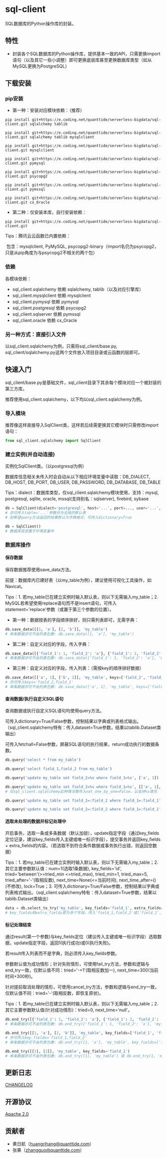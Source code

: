 # sql-client

SQL数据库的Python操作库的封装。

## 特性

- 封装各个SQL数据库的Python操作库，提供基本一致的API，只需更换import语句（以及其它一些小调整）即可更换底层库甚至更换数据库类型（如从MySQL更换为PostgreSQL）

## 下载安装

### pip安装

- 第一种：安装对应模块依赖：（推荐）

```shell
pip install git+https://e.coding.net/quanttide/serverless-bigdata/sql-client.git sqlalchemy tablib
```

```shell
pip install git+https://e.coding.net/quanttide/serverless-bigdata/sql-client.git sqlalchemy tablib mysqlclient
```

```shell
pip install git+https://e.coding.net/quanttide/serverless-bigdata/sql-client.git mysqlclient
```

```shell
pip install git+https://e.coding.net/quanttide/serverless-bigdata/sql-client.git pymysql
```

```shell
pip install git+https://e.coding.net/quanttide/serverless-bigdata/sql-client.git psycopg2
```

```shell
pip install git+https://e.coding.net/quanttide/serverless-bigdata/sql-client.git pymssql
```

```shell
pip install git+https://e.coding.net/quanttide/serverless-bigdata/sql-client.git cx_Oracle
```

- 第二种：仅安装本库，自行安装依赖：

```shell
pip install git+https://e.coding.net/quanttide/serverless-bigdata/sql-client.git
```

Tips：腾讯云云函数已内置依赖：[](https://cloud.tencent.com/document/product/583/55592)

​	包含：mysqlclient, PyMySQL, psycopg2-binary（import名仍为psycopg2，只是从pip角度为与psycopg2不相关的两个包）

### 依赖

各模块依赖：

- sql_client.sqlalchemy 依赖 sqlalchemy, tablib（以及对应引擎库）
- sql_client.mysqlclient 依赖 mysqlclient
- sql_client.pymysql 依赖 pymysql
- sql_client.postgresql 依赖 psycopg2
- sql_client.sqlserver 依赖 pymssql
- sql_client.oracle 依赖 cx_Oracle

### 另一种方式：直接引入文件

以sql_client.sqlalchemy为例，只需将sql_client/base.py, sql_client/sqlalchemy.py这两个文件放入项目目录或云函数的层即可。


## 快速入门

sql_client/base.py是基础文件，sql_client目录下其余每个模块对应一个被封装的第三方库。

推荐使用sql_client.sqlalchemy，以下均以sql_client.sqlalchemy为例。

### 导入模块

推荐像这样直接导入SqlClient类，这样若后续需更换其它模块时只需修改import语句：

```python
from sql_client.sqlalchemy import SqlClient
```

### 建立实例(并自动连接)

实例化SqlClient类。（以postgresql为例）

数据库信息相关未传入时会自动从以下相应环境变量中读取：DB_DIALECT, DB_HOST, DB_PORT, DB_USER, DB_PASSWORD, DB_DATABASE, DB_TABLE

Tips：dialect：数据库类型，仅sql_client.sqlalchemy模块使用，支持：mysql, postgresql, sqlite, oracle, mssql(支持别名：sqlserver), firebird, sybase

```python
db = SqlClient(dialect='postgresql', host='...', port=..., user='...', password='...', database='...')
# 亦可传入table='...'参数作为全局的默认表
# 如希望query方法返回的结果默认为字典格式，可传入dictionary=True
```

```python
db = SqlClient()
# 数据库信息置于环境变量中
```

### 数据库操作

#### 保存数据

保存数据推荐使用save_data方法。

前提：数据库内已建好表（以my_table为例），建议使用可视化工具操作，如Navicat。

Tips：1. 若my_table已在建立实例时输入默认表，则以下无需输入my_table；2. MySQL若希望使用replace语句而不是insert语句，可传入statement='replace'参数（或置于第三个参数的位置）。

- 第一种：数据按表的字段顺序排好，则只需列表即可，无需字典：

```python
db.save_data([[1, 'a'], [2, 'b']], 'my_table')
# 单条数据亦可不由列表包裹: db.save_data([1, 'a'], 'my_table')
```

- 第二种：自定义对应的字段，传入字典：

```python
db.save_data([{'field_1': 1, 'field_2': 'a'}, {'field_1': 2, 'field_2': 'b'}], 'my_table')
# 单条数据亦可不由列表包裹: db.save_data({'field_1': 1, 'field_2': 'a'}, 'my_table')
```

- 第三种：自定义对应的字段，传入列表：（需按key的顺序排好数据）

```python
db.save_data([['a', 1], ['b', 2]], 'my_table', keys=['field_2', 'field_1'])
# 亦可传入keys='field_2,field_1'
# 单条数据亦可不由列表包裹: db.save_data(['a', 1], 'my_table', keys=['field_2', 'field_1'])
```

#### 查询数据/执行自定义SQL语句

查询数据或执行自定义SQL语句均使用query方法。

可传入dictionary=True/False参数，控制结果以字典或列表格式输出。（sql_client.sqlalchemy特有：传入dataset=True参数，结果以tablib.Dataset类输出）

可传入fetchall=False参数，屏蔽SQL语句的执行结果，return成功执行的数据条数。

```python
db.query('select * from my_table')
```

```python
db.query('select field_1,field_2 from my_table')
```

```python
db.query('update my_table set field_2=%s where field_1=%s', ['a', 1])
```

```python
db.query('update my_table set field_2=%s where field_1=%s', [['a', 1], ['b', 2]], not_one_by_one=False)
# 仅sql_client.sqlalchemy此种情况需传入not_one_by_one=False，以支持%s填充
```

```python
db.query('update my_table set field_2=:field_2 where field_1=:field_1', {'field_1': 1, 'field_2': 'a'})
```

```python
db.query('update my_table set field_2=:field_2 where field_1=:field_1', [{'field_1': 1, 'field_2': 'a'}, {'field_1': 2, 'field_2': 'b'}])
```

#### 选取未处理的数据并标记处理中

开启事务，选取一条或多条数据（默认加锁），update指定字段（通过key_fields定位记录，建议key_fields传入主键或唯一标识字段），提交事务并返回key_fields + extra_fields的内容。（若选取不到符合条件数据或事务执行出错，则返回空数据）

Tips：1. 若my_table已在建立实例时输入默认表，则以下无需输入my_table；2. 其它主要参数默认值：num=1(选取1条数据), key_fields='id', tried='between'(>=tried_min <=tried_max), tried_min=1, tried_max=5, tried_after='-'(取相反数), next_time=None(<=当前时间), next_time_after=()(不修改), lock=True；3. 可传入dictionary=True/False参数，控制结果以字典或列表格式输出。（sql_client.sqlalchemy特有：传入dataset=True参数，结果以tablib.Dataset类输出）

```python
data = db.select_to_try('my_table', key_fields='field_1', extra_fields='field_2')
# key_fields和extra_fields若为多个字段，传入'field_1,field_2'或['field_1', 'field_2']均可
```

#### 标记处理结束

通过result(第一个参数)与key_fields定位（建议传入主键或唯一标识字段）选取数据，update指定字段，返回1(执行成功)或0(执行失败)。

若result传入列表而不是字典，则必须传入key_fields参数。

参数默认值为成功情形；针对失败情形，可使用fail_try方法，参数和逻辑与end_try一致，仅默认值不同：tried='-+1'(取相反数加一), next_time=300(当前时间+300秒)。

针对提前取消处理的情形，可使用cancel_try方法，参数和逻辑与end_try一致，仅默认值不同：tried='-'(取相反数，即恢复原状)。

Tips：1. 若my_table已在建立实例时输入默认表，则以下无需输入my_table；2. 其它主要参数默认值(针对成功情形)：tried=0, next_time='null'。

```python
db.end_try([{'field_1': 1, 'field_2': 'a'}, {'field_1': 2, 'field_2': 'b'}], 'my_table')
# 单条数据亦可不由列表包裹: db.end_try({'field_1': 1, 'field_2': 'a'}, 'my_table')
```

```python
db.end_try([[1, 'a'], [2, 'b']], 'my_table', key_fields=['field_1', 'field_2'])
# 亦可传入key_fields='field_1,field_2'
# 单条数据亦可不由列表包裹: db.end_try([1, 'a'], 'my_table', key_fields=['field_1', 'field_2'])
```

```python
db.end_try([[1], [2]], 'my_table', key_fields='field_1')
# 单条数据亦可不由列表包裹: db.end_try([1], 'my_table') 或 db.end_try(1, 'my_table')
```

## 更新日志

[CHANGELOG](CHANGELOG)

## 开源协议

[Apache 2.0](LICENSE)


## 贡献者

- 黄日航（huangrihang@quanttide.com）
- 张果（zhangguo@quanttide.com）
